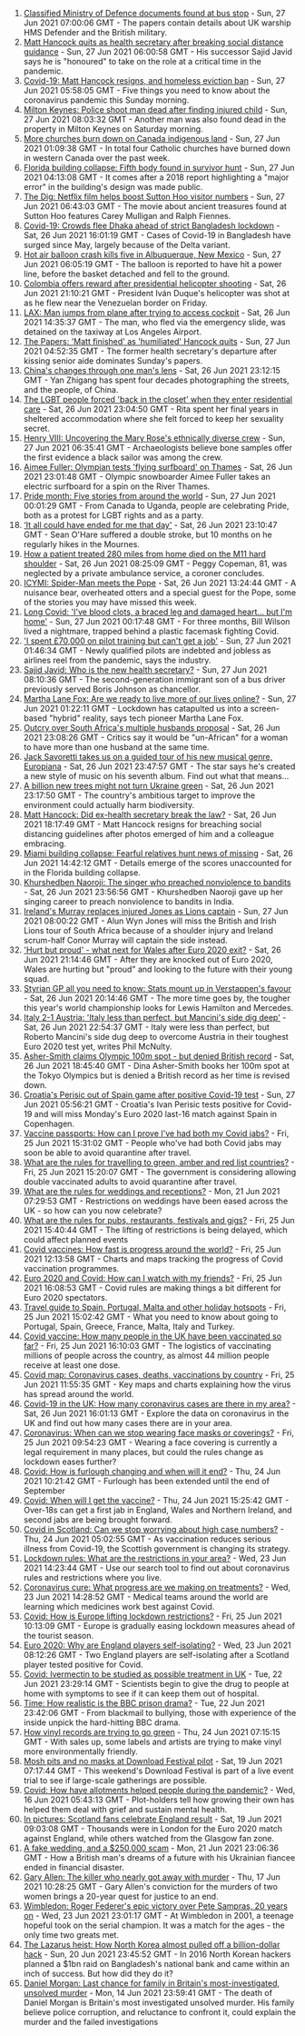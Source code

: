 1. [Classified Ministry of Defence documents found at bus stop](https://www.bbc.co.uk/news/uk-57624942) - Sun, 27 Jun 2021 07:00:06 GMT - The papers contain details about UK warship HMS Defender and the British military.
2. [Matt Hancock quits as health secretary after breaking social distance guidance](https://www.bbc.co.uk/news/uk-57625508) - Sun, 27 Jun 2021 06:00:58 GMT - His successor Sajid Javid says he is "honoured" to take on the role at a critical time in the pandemic.
3. [Covid-19: Matt Hancock resigns, and homeless eviction ban](https://www.bbc.co.uk/news/uk-57626904) - Sun, 27 Jun 2021 05:58:05 GMT - Five things you need to know about the coronavirus pandemic this Sunday morning.
4. [Milton Keynes: Police shoot man dead after finding injured child](https://www.bbc.co.uk/news/uk-england-beds-bucks-herts-57627055) - Sun, 27 Jun 2021 08:03:32 GMT - Another man was also found dead in the property in Milton Keynes on Saturday morning.
5. [More churches burn down on Canada indigenous land](https://www.bbc.co.uk/news/world-us-canada-57626410) - Sun, 27 Jun 2021 01:09:38 GMT - In total four Catholic churches have burned down in western Canada over the past week.
6. [Florida building collapse: Fifth body found in survivor hunt](https://www.bbc.co.uk/news/world-us-canada-57626978) - Sun, 27 Jun 2021 04:13:08 GMT - It comes after a 2018 report highlighting a "major error" in the building's design was made public.
7. [The Dig: Netflix film helps boost Sutton Hoo visitor numbers](https://www.bbc.co.uk/news/uk-england-suffolk-57439371) - Sun, 27 Jun 2021 06:43:03 GMT - The movie about ancient treasures found at Sutton Hoo features Carey Mulligan and Ralph Fiennes.
8. [Covid-19: Crowds flee Dhaka ahead of strict Bangladesh lockdown](https://www.bbc.co.uk/news/world-asia-57624557) - Sat, 26 Jun 2021 16:01:19 GMT - Cases of Covid-19 in Bangladesh have surged since May, largely because of the Delta variant.
9. [Hot air balloon crash kills five in Albuquerque, New Mexico](https://www.bbc.co.uk/news/world-us-canada-57624698) - Sun, 27 Jun 2021 06:05:19 GMT - The balloon is reported to have hit a power line, before the basket detached and fell to the ground.
10. [Colombia offers reward after presidential helicopter shooting](https://www.bbc.co.uk/news/world-latin-america-57626402) - Sat, 26 Jun 2021 21:10:21 GMT - President Iván Duque's helicopter was shot at as he flew near the Venezuelan border on Friday.
11. [LAX: Man jumps from plane after trying to access cockpit](https://www.bbc.co.uk/news/world-us-canada-57623741) - Sat, 26 Jun 2021 14:35:37 GMT - The man, who fled via the emergency slide, was detained on the taxiway at Los Angeles Airport.
12. [The Papers: 'Matt finished' as 'humiliated' Hancock quits](https://www.bbc.co.uk/news/blogs-the-papers-57626422) - Sun, 27 Jun 2021 04:52:35 GMT - The former health secretary's departure after kissing senior aide dominates Sunday's papers.
13. [China's changes through one man's lens](https://www.bbc.co.uk/news/world-asia-china-57603023) - Sat, 26 Jun 2021 23:12:15 GMT - Yan Zhigang has spent four decades photographing the streets, and the people, of China.
14. [The LGBT people forced 'back in the closet' when they enter residential care](https://www.bbc.co.uk/news/uk-57604411) - Sat, 26 Jun 2021 23:04:50 GMT - Rita spent her final years in sheltered accommodation where she felt forced to keep her sexuality secret.
15. [Henry VIII: Uncovering the Mary Rose's ethnically diverse crew](https://www.bbc.co.uk/news/uk-wales-57601942) - Sun, 27 Jun 2021 06:35:41 GMT - Archaeologists believe bone samples offer the first evidence a black sailor was among the crew.
16. [Aimee Fuller: Olympian tests 'flying surfboard' on Thames](https://www.bbc.co.uk/news/uk-england-london-57610362) - Sat, 26 Jun 2021 23:01:48 GMT - Olympic snowboarder Aimee Fuller takes an electric surfboard for a spin on the River Thames.
17. [Pride month: Five stories from around the world](https://www.bbc.co.uk/news/world-57604310) - Sun, 27 Jun 2021 00:01:29 GMT - From Canada to Uganda, people are celebrating Pride, both as a protest for LGBT rights and as a party.
18. [‘It all could have ended for me that day'](https://www.bbc.co.uk/news/uk-northern-ireland-57586924) - Sat, 26 Jun 2021 23:10:47 GMT - Sean O'Hare suffered a double stroke, but 10 months on he regularly hikes in the Mournes.
19. [How a patient treated 280 miles from home died on the M11 hard shoulder](https://www.bbc.co.uk/news/uk-england-norfolk-57575298) - Sat, 26 Jun 2021 08:25:09 GMT - Peggy Copeman, 81, was neglected by a private ambulance service, a coroner concludes.
20. [ICYMI: Spider-Man meets the Pope](https://www.bbc.co.uk/news/world-57589858) - Sat, 26 Jun 2021 13:24:44 GMT - A nuisance bear, overheated otters and a special guest for the Pope, some of the stories you may have missed this week.
21. [Long Covid: 'I've blood clots, a braced leg and damaged heart... but I'm home'](https://www.bbc.co.uk/news/uk-57569540) - Sun, 27 Jun 2021 00:17:48 GMT - For three months, Bill Wilson lived a nightmare, trapped behind a plastic facemask fighting Covid.
22. ['I spent £70,000 on pilot training but can't get a job'](https://www.bbc.co.uk/news/business-57449833) - Sun, 27 Jun 2021 01:46:34 GMT - Newly qualified pilots are indebted and jobless as airlines reel from the pandemic, says the industry.
23. [Sajid Javid: Who is the new health secretary?](https://www.bbc.co.uk/news/uk-politics-43947008) - Sun, 27 Jun 2021 08:10:36 GMT - The second-generation immigrant son of a bus driver previously served Boris Johnson as chancellor.
24. [Martha Lane Fox: Are we ready to live more of our lives online?](https://www.bbc.co.uk/news/uk-politics-57333379) - Sun, 27 Jun 2021 01:22:11 GMT - Lockdown has catapulted us into a screen-based "hybrid" reality, says tech pioneer Martha Lane Fox.
25. [Outcry over South Africa's multiple husbands proposal](https://www.bbc.co.uk/news/world-africa-57548646) - Sat, 26 Jun 2021 23:08:26 GMT - Critics say it would be "un-African" for a woman to have more than one husband at the same time.
26. [Jack Savoretti takes us on a guided tour of his new musical genre, Europiana](https://www.bbc.co.uk/news/entertainment-arts-57609207) - Sat, 26 Jun 2021 23:47:57 GMT - The star says he's created a new style of music on his seventh album. Find out what that means...
27. [A billion new trees might not turn Ukraine green](https://www.bbc.co.uk/news/world-europe-57566701) - Sat, 26 Jun 2021 23:17:50 GMT - The country's ambitious target to improve the environment could actually harm biodiversity.
28. [Matt Hancock: Did ex-health secretary break the law?](https://www.bbc.co.uk/news/57611369) - Sat, 26 Jun 2021 18:17:49 GMT - Matt Hancock resigns for breaching social distancing guidelines after photos emerged of him and a colleague embracing.
29. [Miami building collapse: Fearful relatives hunt news of missing](https://www.bbc.co.uk/news/world-us-canada-57609104) - Sat, 26 Jun 2021 14:42:12 GMT - Details emerge of the scores unaccounted for in the Florida building collapse.
30. [Khurshedben Naoroji: The singer who preached nonviolence to bandits](https://www.bbc.co.uk/news/world-asia-india-57523456) - Sat, 26 Jun 2021 23:56:56 GMT - Khurshedben Naoroji gave up her singing career to preach nonviolence to bandits in India.
31. [Ireland's Murray replaces injured Jones as Lions captain](https://www.bbc.co.uk/sport/rugby-union/57623557) - Sun, 27 Jun 2021 08:00:22 GMT - Alun Wyn Jones will miss the British and Irish Lions tour of South Africa because of a shoulder injury and Ireland scrum-half Conor Murray will captain the side instead.
32. ['Hurt but proud' - what next for Wales after Euro 2020 exit?](https://www.bbc.co.uk/sport/football/57625934) - Sat, 26 Jun 2021 21:14:46 GMT - After they are knocked out of Euro 2020, Wales are hurting but "proud" and looking to the future with their young squad.
33. [Styrian GP all you need to know: Stats mount up in Verstappen's favour](https://www.bbc.co.uk/sport/formula1/57624978) - Sat, 26 Jun 2021 20:14:46 GMT - The more time goes by, the tougher this year's world championship looks for Lewis Hamilton and Mercedes.
34. [Italy 2-1 Austria: 'Italy less than perfect, but Mancini's side dig deep'](https://www.bbc.co.uk/sport/football/57626663) - Sat, 26 Jun 2021 22:54:37 GMT - Italy were less than perfect, but Roberto Mancini's side dug deep to overcome Austria in their toughest Euro 2020 test yet, writes Phil McNulty.
35. [Asher-Smith claims Olympic 100m spot - but denied British record](https://www.bbc.co.uk/sport/athletics/57624157) - Sat, 26 Jun 2021 18:45:40 GMT - Dina Asher-Smith books her 100m spot at the Tokyo Olympics but is denied a British record as her time is revised down.
36. [Croatia's Perisic out of Spain game after positive Covid-19 test](https://www.bbc.co.uk/sport/football/57627620) - Sun, 27 Jun 2021 05:56:21 GMT - Croatia's Ivan Perisic tests positive for Covid-19 and will miss Monday's Euro 2020 last-16 match against Spain in Copenhagen.
37. [Vaccine passports: How can I prove I've had both my Covid jabs?](https://www.bbc.co.uk/news/explainers-55718553) - Fri, 25 Jun 2021 15:31:02 GMT - People who've had both Covid jabs may soon be able to avoid quarantine after travel.
38. [What are the rules for travelling to green, amber and red list countries?](https://www.bbc.co.uk/news/explainers-52544307) - Fri, 25 Jun 2021 15:20:07 GMT - The government is considering allowing double vaccinated adults to avoid quarantine after travel.
39. [What are the rules for weddings and receptions?](https://www.bbc.co.uk/news/explainers-52811509) - Mon, 21 Jun 2021 07:29:53 GMT - Restrictions on weddings have been eased across the UK - so how can you now celebrate?
40. [What are the rules for pubs, restaurants, festivals and gigs?](https://www.bbc.co.uk/news/business-52977388) - Fri, 25 Jun 2021 15:40:44 GMT - The lifting of restrictions is being delayed, which could affect planned events
41. [Covid vaccines: How fast is progress around the world?](https://www.bbc.co.uk/news/world-56237778) - Fri, 25 Jun 2021 12:13:58 GMT - Charts and maps tracking the progress of Covid vaccination programmes.
42. [Euro 2020 and Covid: How can I watch with my friends?](https://www.bbc.co.uk/news/uk-57386719) - Fri, 25 Jun 2021 16:08:53 GMT - Covid rules are making things a bit different for Euro 2020 spectators.
43. [Travel guide to Spain, Portugal, Malta and other holiday hotspots](https://www.bbc.co.uk/news/explainers-56997931) - Fri, 25 Jun 2021 15:02:42 GMT - What you need to know about going to Portugal, Spain, Greece, France, Malta, Italy and Turkey.
44. [Covid vaccine: How many people in the UK have been vaccinated so far?](https://www.bbc.co.uk/news/health-55274833) - Fri, 25 Jun 2021 16:10:03 GMT - The logistics of vaccinating millions of people across the country, as almost 44 million people receive at least one dose.
45. [Covid map: Coronavirus cases, deaths, vaccinations by country](https://www.bbc.co.uk/news/world-51235105) - Fri, 25 Jun 2021 11:55:35 GMT - Key maps and charts explaining how the virus has spread around the world.
46. [Covid-19 in the UK: How many coronavirus cases are there in my area?](https://www.bbc.co.uk/news/uk-51768274) - Sat, 26 Jun 2021 16:01:13 GMT - Explore the data on coronavirus in the UK and find out how many cases there are in your area.
47. [Coronavirus: When can we stop wearing face masks or coverings?](https://www.bbc.co.uk/news/health-51205344) - Fri, 25 Jun 2021 09:54:23 GMT - Wearing a face covering is currently a legal requirement in many places, but could the rules change as lockdown eases further?
48. [Covid: How is furlough changing and when will it end?](https://www.bbc.co.uk/news/explainers-52135342) - Thu, 24 Jun 2021 10:21:42 GMT - Furlough has been extended until the end of September
49. [Covid: When will I get the vaccine?](https://www.bbc.co.uk/news/health-55045639) - Thu, 24 Jun 2021 15:25:42 GMT - Over-18s can get a first jab in England, Wales and Northern Ireland, and second jabs are being brought forward.
50. [Covid in Scotland: Can we stop worrying about high case numbers?](https://www.bbc.co.uk/news/uk-scotland-57581952) - Thu, 24 Jun 2021 05:02:55 GMT - As vaccination reduces serious illness from Covid-19, the Scottish government is changing its strategy.
51. [Lockdown rules: What are the restrictions in your area?](https://www.bbc.co.uk/news/uk-54373904) - Wed, 23 Jun 2021 14:23:44 GMT - Use our search tool to find out about coronavirus rules and restrictions where you live.
52. [Coronavirus cure: What progress are we making on treatments?](https://www.bbc.co.uk/news/health-52354520) - Wed, 23 Jun 2021 14:28:52 GMT - Medical teams around the world are learning which medicines work best against Covid.
53. [Covid: How is Europe lifting lockdown restrictions?](https://www.bbc.co.uk/news/explainers-53640249) - Fri, 25 Jun 2021 10:13:09 GMT - Europe is gradually easing lockdown measures ahead of the tourist season.
54. [Euro 2020: Why are England players self-isolating?](https://www.bbc.co.uk/news/explainers-57568450) - Wed, 23 Jun 2021 08:12:26 GMT - Two England players are self-isolating after a Scotland player tested positive for Covid.
55. [Covid: Ivermectin to be studied as possible treatment in UK](https://www.bbc.co.uk/news/health-57570377) - Tue, 22 Jun 2021 23:29:14 GMT - Scientists begin to give the drug to people at home with symptoms to see if it can keep them out of hospital.
56. [Time: How realistic is the BBC prison drama?](https://www.bbc.co.uk/news/newsbeat-57554537) - Tue, 22 Jun 2021 23:42:06 GMT - From blackmail to bullying, those with experience of the inside unpick the hard-hitting BBC drama.
57. [How vinyl records are trying to go green](https://www.bbc.co.uk/news/entertainment-arts-57572663) - Thu, 24 Jun 2021 07:15:15 GMT - With sales up, some labels and artists are trying to make vinyl more environmentally friendly.
58. [Mosh pits and no masks at Download Festival pilot](https://www.bbc.co.uk/news/entertainment-arts-57537108) - Sat, 19 Jun 2021 07:17:44 GMT - This weekend's Download Festival is part of a live event trial to see if large-scale gatherings are possible.
59. [Covid: How have allotments helped people during the pandemic?](https://www.bbc.co.uk/news/uk-england-essex-57438179) - Wed, 16 Jun 2021 05:43:13 GMT - Plot-holders tell how growing their own has helped them deal with grief and sustain mental health.
60. [In pictures: Scotland fans celebrate England result](https://www.bbc.co.uk/news/uk-scotland-57525529) - Sat, 19 Jun 2021 09:03:08 GMT - Thousands were in London for the Euro 2020 match against England, while others watched from the Glasgow fan zone.
61. [A fake wedding, and a $250,000 scam](https://www.bbc.co.uk/news/world-europe-57358241) - Mon, 21 Jun 2021 23:06:36 GMT - How a British man's dreams of a future with his Ukrainian fiancee ended in financial disaster.
62. [Gary Allen: The killer who nearly got away with murder](https://www.bbc.co.uk/news/uk-england-57331321) - Thu, 17 Jun 2021 10:28:25 GMT - Gary Allen's conviction for the murders of two women brings a 20-year quest for justice to an end.
63. [Wimbledon: Roger Federer's epic victory over Pete Sampras, 20 years on](https://www.bbc.co.uk/sport/tennis/57514035) - Wed, 23 Jun 2021 23:01:17 GMT - At Wimbledon in 2001, a teenage hopeful took on the serial champion. It was a match for the ages - the only time two greats met.
64. [The Lazarus heist: How North Korea almost pulled off a billion-dollar hack](https://www.bbc.co.uk/news/stories-57520169) - Sun, 20 Jun 2021 23:45:52 GMT - In 2016 North Korean hackers planned a $1bn raid on Bangladesh's national bank and came within an inch of success. But how did they do it?
65. [Daniel Morgan: Last chance for family in Britain's most-investigated, unsolved murder](https://www.bbc.co.uk/news/uk-57073302) - Mon, 14 Jun 2021 23:59:41 GMT - The death of Daniel Morgan is Britain's most investigated unsolved murder. His family believe police corruption, and reluctance to confront it, could explain the murder and the failed investigations
